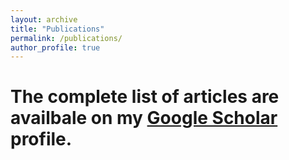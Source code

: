 ```yaml
---
layout: archive
title: "Publications"
permalink: /publications/
author_profile: true
---
```


 # <div class="wordwrap">The complete list of articles are availbale on my <a href="{{site.author.googlescholar}}" target="_blank">Google Scholar</a> profile.</div>

